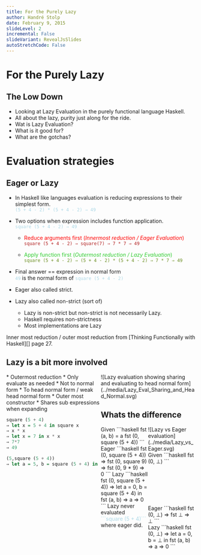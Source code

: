 ```yaml
---
title: For the Purely Lazy
author: Handré Stolp
date: February 9, 2015
slideLevel: 2
incremental: False
slideVariant: RevealJsSlides
autoStretchCode: False
---
```


For the Purely Lazy 
=========================

The Low Down 
--------------------------
* Looking at Lazy Evaluation in the purely functional language Haskell.
* All about the lazy, purity just along for the ride.
* Wat is Lazy Evaluation?
* What is it good for?
* What are the gotchas? 

Evaluation strategies
===========================

Eager or Lazy
---------------------------

* In Haskell like languages evaluation is reducing expressions to their simplest form.   
<span style="color:lightblue">```(5 + 4 - 2) * (5 + 4 - 2) ⇒ 49```</span>

* Two options when expression includes function application.  
<span style="color:lightblue">```square (5 + 4 - 2) ⇒ 49```</span>

    * <span style="color:red"> Reduce arguments first (*Innermost reduction / Eager Evaluation*)</span>  
      <span style="color:firebrick"> ```square (5 + 4 - 2) ⇒ square(7) ⇒ 7 * 7 ⇒ 49``` </span>

    * <span style="color:limegreen"> Apply function first  (*Outermost reduction / Lazy Evaluation*)</span>  
      <span style="color:olivedrab"> ```square (5 + 4 - 2) ⇒ (5 + 4 - 2) * (5 + 4 - 2) ⇒ 7 * 7 ⇒ 49``` </span>

* Final answer == expression in normal form  
    <span style="color:lightblue">```49```</span> is the normal form of <span style="color:lightblue">```square (5 + 4 - 2)```</span>
* Eager also called strict.
* Lazy also called non-strict (sort of)
    * Lazy is non-strict but non-strict is not necessarily Lazy.
    * Haskell requires non-strictness
    * Most implementations are Lazy

<div class="notes">
Inner most reduction / outer most reduction from [Thinking Functionally with Haskell][] page 27.
</div>

Lazy is a bit more involved
-----------------------------------
<div style="width: 50%;float: left;">
* Outermost reduction
* Only evaluate as needed
    * Not to normal form 
    * To head normal form / weak head normal form
    * Outer most constructor
* Shares sub expressions when expanding

```haskell
square (5 + 4)
⇒ let x = 5 + 4 in square x
⇒ x * x
⇒ let x = 7 in x * x
⇒ 7*7
⇒ 49
````
```haskell
(5,square (5 + 4))
⇒ let a = 5, b = square (5 + 4) in (a,b)
````
</div>
<div style="width: 50%;float: right;">
![Lazy evaluation showing sharing and evaluating to head normal form](../media/Lazy_Eval_Sharing_and_Head_Normal.svg)
<div>


Whats the difference
--------------------------------
<div style="width: 50%;float: left;">
Given
```haskell 
fst (a, b) = a
fst (0, square (5 + 4)) 
```
Eager
```haskell 
fst (0, square (5 + 4)) 
⇒ fst (0, square 9) 
⇒ fst (0, 9 * 9)
⇒ 0
```
Lazy
```haskell 
fst (0, square (5 + 4)) 
⇒ let a = 0, b = square (5 + 4) in fst (a, b) 
⇒ a
⇒ 0
```
Lazy never evaluated <span style="color:lightblue">```square (5 + 4)```</span> where eager did.
</div>
<div style="width: 50%;float: right;">
![Lazy vs Eager evaluation](../media/Lazy_vs_Eager.svg)
</div>

* * * * * *

<div style="height: 5%;float: top;">
Given
```haskell 
fst (0, ⊥) 
```
</div>
<div style="height: 95%;float: bottom;">
<div style="width: 50%;float: left;">
Eager
```haskell 
fst (0, ⊥) 
⇒ fst ⊥
⇒ ⊥
```
</div>
<div style="width: 50%;float: right;">
Lazy
```haskell 
fst (0, ⊥) 
⇒ let a = 0, b = ⊥ in fst (a, b) 
⇒ a
⇒ 0
```
</div>
</div>
<div style="height: 5%;float: bottom;">
* In the presence of bottom (⊥, undefined / non termination) 
* Lazy evaluation can still return a result
* Lazy version never evaluated the ⊥ argument.
</div>

Lazy always best! Well no.
-----------------------------
<div style="width: 30%;float: left;">
* Lazy evaluation has a bookkeeping overhead
* Unevaluated expression builds up in memory
* Eager is not always better than Lazy
* Lazy is not always better than Eager
* Just a note, technically primitive operations in GHC are not lazy.
</div>
<div style="width: 70%;float: right;">
![The cost of lazy evaluation](../media/Lazy_vs_Eager_Cost.svg)
</div>

The Good, The Bad and The Smugly
====================================

The Good and Bad
-------------------------------------

<div style="width: 50%;float: left;">
### Pros
* More efficient ? 
    * This is a red herring.
    * It could be or it couldn't. 
* Modularity! 
    * This is the real reason
    * John Hughes - [Why Functional Programming Matters][2]
    * Glue allowing composition of functional programs
* Efficient tricks for pure languages.
    * Again ? Contradiction ? Nope.
    * Memoization preserving purity and abstraction.
    * Caching preserving purity and abstraction.
</div>

<div style="width: 50%;float: right;">
### Cons
* Difficult to reason about time and space usage.
    * Time ? Not sold.
        * Lazy O(n) <= Eager O(n)
        * When is the cost? Latency is a concern.
    * Space ?
        * Unfortunately yes.
        * The dreaded space leak.
* Parallel unfriendly
    * Doing work in parallel means doing the work in parallel.
    * Have to force work to be done.
    * Only an issue if you believe in automagic parallelization.
    * See [Parallel and Concurrent Programming in Haskell][3]
</div>

<div class="notes">
[2]: http://www.cs.kent.ac.uk/people/staff/dat/miranda/whyfp90.pdf (Why Functional Programming Matters)
[3]: httP://http://community.haskell.org/~simonmar/pcph/ (Parallel and Concurrent Programming in Haskell: Techniques for Multicore and Multithreaded Programming)
</div>

So Don't be Smug
------------------------------
* Laziness is not a silver bullet.
* Laziness is not a scarlet letter.
* Most eager languages have lazy constructs.
* Most lazy languages have eager constructs.

Modularity
===================

Lazy Aids Composition
---------------------
* From Why [Functional Programming Matters][2]
* Can structured whole programs as function composition
* <span style="color: lightblue">```(f . g) input == f (g input)```</span>
* <span style="color: lightblue">```g```</span> only consumes <span style="color: lightblue">```input```</span> 
  as <span style="color: lightblue">```f```</span> needs it.
* <span style="color: lightblue">```f```</span> knows nothing of <span style="color: lightblue">```g```</span>
* <span style="color: lightblue">```g```</span> knows nothing of <span style="color: lightblue">```f```</span>
* When <span style="color: lightblue">```f```</span> terminates <span style="color: lightblue">```g```</span> terminates
* Allows termination conditions to be separated from loop bodies.
* Can modularise as generators and selectors.

Lazy Composition Sqrt
----------------------
<div style="height: 50%; float: top">
* Example from Why [Functional Programming Matters][2]
* Newton-Raphson to calculate square root approximation.
* One function generates sequence of approximations.
* Two options to chose when approximation is good enough.
    * Don't care approximations to what.
* Can to give different square root approximations.
* Paper expands on examples of Laziness aiding composition.
</div>
<div style="height: 50%; float: bottom">
```haskell
-- Generate a sqrt sequence of operations using Newton-Raphson
nextSqrtApprox n x = (x + n/x) / 2
-- iterate f x == [x, f x, f (f x), ...]
sqrtApprox n = iterate (nextSqrtApprox n) (n/2)
-- element where the difference with previous is below threshold
within eps (a:b:bs) | abs(a-b) <= eps = b
                    | otherwise = within eps (b:bs)
-- Calculate approximate sqrt using within
withinSqrt eps n = within eps (sqrtApprox n)
-- element where ratio with previous is close to 1
relative eps (a:b:bs) | abs(a-b) <= eps * abs b = b
                      | otherwise = relative eps (b:bs)
-- Calculate approximate sqrt using relative
relativeSqrt eps n = within eps (sqrtApprox n)
```
</div>

Caveats about Lazy Composition
------------------------------
* When using Lazy IO
    * Promptness of resource finalization is a problem
* Use libraries libraries like
    * [Conduit][4]
    * [Pipes][5]

[4]: https://hackage.haskell.org/package/conduit (Conduit)
[5]: https://hackage.haskell.org/package/pipes (pipes)

Lazy Tricks
=========================================

Memoization
--------------------------------
<div style="width: 30%; float: left">
* Use Laziness to incrementally build the list of all Fibonacci numbers.
* The list refers to itself to reuse calculations.
* The list is in constant applicative form (CAF) so is memoized
* See [Haskell wiki][5] for more tricks using infinite data structures to
  memoize functions.
</div>
<div style="width: 70%; float: right">
```haskell
fib_list :: [Integer]
fib_list = 0:1:1:2:[n2 + n1| (n2, n1) <- 
                    zip (drop 2 fib_list) (drop 3 fib_list)]
fib_best :: Int -> Integer
fib_best n = fib_list !! n
````
GHCi with timing
````
*Main> 5 < fib_best 100000
True
(0.86 secs, 449258648 bytes)
*Main> 5 < fib_best 100001
True
(0.02 secs, 0 bytes)
*Main> 
````
</div>
[5]: https://wiki.haskell.org/Memoization (Haskell Wiki Memoization)


Caching
-----------------------------------
* So you have some data/results and some expensive queries against it.
* You want to perform the queries only when they are needed.
* You want to perform the queries only once.
* You must preserve purity.
* What do you do?
* Perform the queries and store in the data structure.
* Laziness means they will only be evaluated once and only when needed.

* * * *

* Canned example using really expensive fib.
* ```Fibber``` is some ```Num``` type you can do math on.
* You can ask it for the resultant value of the Fibonacci number.
* You wont export the constructor.

<div style="width: 60%; float: left;">
```{.haskell .stretch}
fib_worst :: Int -> Integer
fib_worst 0 = 0
fib_worst 1 = 1
fib_worst 2 = 1
fib_worst n = fib_worst(n-2) + fib_worst(n-1)

data Fibber = Fibber{fibNum :: Int, fibValue :: Integer}
makeFibber :: Int -> Fibber
makeFibber a = Fibber a (fib_worst a)
instance Eq Fibber where a == b = fibNum a == fibNum b
instance Ord Fibber where a <= b = fibNum a <= fibNum b
instance Show Fibber where show a = show . fibNum $ a
instance Num Fibber where
    a + b = makeFibber (fibNum a + fibNum b)
    a * b = makeFibber (fibNum a * fibNum b)
    abs = makeFibber . abs . fibNum
    signum = makeFibber . signum . fibNum
    fromInteger = makeFibber . fromInteger
    negate = makeFibber . negate . fibNum
```
</div>

<div style="width: 40%; float: right;">
GHCi
```
*Main> let fibber30 = makeFibber 30
(0.00 secs, 0 bytes)
*Main> let fibber25 = makeFibber 25
(0.00 secs, 0 bytes)
*Main> fibValue (fibber30 - fibber25)
5
(0.00 secs, 0 bytes)
*Main> fibValue fibber30
832040
(1.22 secs, 127472744 bytes)
*Main> fibValue fibber30
832040
(0.00 secs, 0 bytes)
*Main> fibValue fibber25
75025
(0.11 secs, 10684624 bytes)
*Main> 
```
</div>

Time and Space
===============================

Times up
-------------------------------
* Algorithmic complexity of Lazy evaluation is never more than Eager.
* Consider Eager behaviour for upper bound.
* Real issue - work might be delayed.
* Delayed work is real issue for parallelism.
* Can always force work using [seq][6] and [deepseq][7] and [force][7]
* See [Parallel and Concurrent Programming in Haskell][3]

[6]: http://hackage.haskell.org/package/base-4.7.0.2/docs/Prelude.html#v:seq (Base library seq)
[7]: http://hackage.haskell.org/package/deepseq-1.4.0.0/docs/Control-DeepSeq.html (DeepSeq library)

Space Leaks
------------------------
* Space Leak - program / expression uses more memory than required.
    * Memory is eventually released
    * You think it will run in constant memory but it doesn't
    * Building up unevaluated thunks.
    * Unnecessarily keeping reference to data alive.
* Memory leak - program allocates memory that is never reclaimed.
* Pure Haskell code can only be able to Space Leak (no Memory Leak).
* Most other Haskell code should only be able to Space Leak (mostly no Memory Leak).

Examples from "Leaking Space"
--------------------------------
* Some space leak examples from [Leaking Space - Eliminating memory hogs][8]
```haskell
xs = delete "dead" ["alive", "dead"]
```
* Lazy evaluation will keep ```dead``` alive until evaluation of ```xs``` is forced.
* One form of space leak results from adding to and removing from lists but never evaluating (to reduce).
```haskell
xs = let xs' = delete "dead" ["alive", "dead"] in xs' `seq` xs'
```
* Why not always strict/eager.
    * Composition.
    * Composing strictly requires arguments to be evaluated fully.
    * ```sum [1..n]``` will consume O(n) space when evaluated strictly.
    * ```sum [1..n]``` **should** consume O(1) space when evaluated lazily (implementation).
    * Usually easier to introduce strictness when lazy than laziness when strict.

* * *

* This definition is O(n) space. 
* List is not actually kept in memory
* Accumulates ```(+)``` operations. 
```haskell
sum1 (x:xs) = x + sum1 xs 
sum1 [] = 0
```
* This definition is O(n) space. 
* Also accumulates ```(+)``` operations. 
```haskell
sum2 xs = sum2’ 0 xs 
   where 
       sum2’ a (x:xs) = sum2’ (a+x) xs 
       sum2’ a [] = a
```
* This definition is O(1) space. 
```haskell
sum3 xs = sum3’ 0 xs 
   where 
       sum3’ !a (x:xs) = sum3’ (a+x) xs 
       sum3’ !a [] = a
```
* With optimizations in GHC ```sum2``` may be transformed into ```sum3``` during strictness analysis.
* The article has more examples of space leaks.
[8]: http://queue.acm.org/detail.cfm?id=2538488 (Leaking Space - Eliminating memory hogs: By Neil Mitchell)

When Strictness can make things slow
------------------------------------
<div style="float: top;">
* Maybe one should just through strictness in everywhere
* Something I did not know. Pattern matches are strict.
* Example from [Haskell Wiki][9]
* Strict pattern match forces all recursive calls to splitAt
</div>

<div style="float: bottom;">
<div style="width: 50%; float: left;">

```haskell
-- Strict
splitAt_sp n xs = ("splitAt_lp " ++ show n) $
    if n<=0
        then ([], xs)
        else
            case xs of
                [] -> ([], [])
                y:ys ->
                    case splitAt_lp' (n-1) ys of
                        -- pattern match is strict
                        (prefix, suffix) -> (y : prefix, suffix)
```

</div>

<div style="width: 50%; float: right;">

```haskell
-- Lazy
splitAt_lp n xs = ("splitAt_lp " ++ show n) $
    if n<=0
        then ([], xs)
        else
            case xs of
                [] -> ([], [])
                y:ys ->
                    case splitAt_lp' (n-1) ys of
                        -- pattern match is lazy
                        ~(prefix, suffix) -> (y : prefix, suffix)
```

</div>
</div>
<div style="float: bottom;">
GHCi
```
*Main> sum . take 5 . fst . splitAt_sp 10000000 $ repeat 1
5
(20.78 secs, 3642437376 bytes)
*Main> sum . take 5 . fst . splitAt_lp 10000000 $ repeat 1
5
(0.00 secs, 0 bytes)
```
</div>
[9]: https://wiki.haskell.org/Lazy_pattern_match (Haskell Wiki Lazy Pattern Matching)

What to do with thorny space leaks
----------------------------------
* Pinpoint leaks using GHC's profiling tools.
* For some domains libraries exist that eliminate large classes of space leaks by design
    * Streaming libraries like
        * [Conduit][4]
        * [Pipes][5]
    * FRP Libraries like
        * [Netwire][10]

[10]: https://hackage.haskell.org/package/netwire (Netwire)

Further reading
=============

* [How does Lazy Evaluation work?][11] - Great article with lots of pictures.
* [The Point of Laziness][12] - Some criticisms of laziness.
* [Lazy bindings][13] - A response to [The Point of Laziness][12] about what is good about laziness.
* [Leaking Space - Eliminating memory hogs][8] - A good article about space leaks.
* [Reasoning about space leaks with space invariants][14] - Another good article about space leaks.

[11]: https://hackhands.com/lazy-evaluation-works-haskell/
[12]: https://existentialtype.wordpress.com/2011/04/24/
[13]: http://augustss.blogspot.com/2011/05/more-points-for-lazy-evaluation-in.html
[14]: http://apfelmus.nfshost.com/blog/2013/08/21-space-invariants.html
